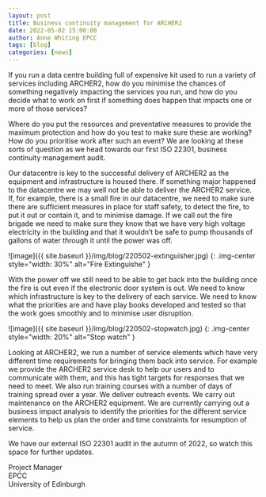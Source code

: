 ```yaml
---
layout: post
title: Business continuity management for ARCHER2
date: 2022-05-02 15:00:00
author: Anne Whiting EPCC
tags: [blog] 
categories: [news]
---
```




If you run a data centre building full of expensive kit used to run a variety of services including ARCHER2, how do you minimise the chances of something negatively impacting the services you run, and how do you decide what to work on first if something does happen that impacts one or more of those services? 

<!--more-->

Where do you put the resources and preventative measures to provide the maximum protection and how do you test to make sure these are working? How do you prioritise work after such an event?  We are looking at these sorts of question as we head towards our first ISO 22301, business continuity management audit.   

Our datacentre is key to the successful delivery of ARCHER2 as the equipment and infrastructure is housed there.  If something major happened to the datacentre we may well not be able to deliver the ARCHER2 service.   If, for example, there is a small fire in our datacentre, we need to make sure there are sufficient measures in place for staff safety, to detect the fire, to put it out or contain it, and to minimise damage.   If we call out the fire brigade we need to make sure they know that we have very high voltage electricity in the building and that it wouldn’t be safe to pump thousands of gallons of water through it until the power was off.  



![image]({{ site.baseurl }}/img/blog/220502-extinguisher.jpg)
{: .img-center style="width: 30%" 
alt="Fire Extinguishe" }

With the power off we still need to be able to get back into the building once the fire is out even if the electronic door system is out.  We need to know which infrastructure is key to the delivery of each service.  We need to know what the priorities are and have play books developed and tested so that the work goes smoothly and to minimise user disruption. 

 

![image]({{ site.baseurl }}/img/blog/220502-stopwatch.jpg)
{: .img-center style="width: 20%" 
alt="Stop watch" }

Looking at ARCHER2, we run a number of service elements which have very different time requirements for bringing them back into service.  For example we provide the ARCHER2 service desk to help our users and to communicate with them, and this has tight targets for responses that we need to meet.  We also run training courses with a number of days of training spread over a year.  We deliver outreach events.   We carry out maintenance on the ARCHER2 equipment.  We are currently carrying out a business impact analysis to identify the priorities for the different service elements to help us plan the order and time constraints for resumption of service.   

We have our external ISO 22301 audit in the autumn of 2022, so watch this space for further updates.

Project Manager<br>
EPCC<br>
University of Edinburgh





<!--

<img src="{{ site.baseurl }}/img/news/210127-IMG_0126.jpg" alt="ARCHER2" title="ARCHER2"/>

<img src="{{ site.baseurl }}/img/logos/euro-cc.jpg" alt="EuroCC" title="EuroCC" align="right" width="10%" />

<a href="https:www        ">
<img src="{{ site.baseurl }}/img/blog/211030-uk-stats-auth.jpg" alt="ARCHER2" title="ARCHER2" style="width: 30%"   /></a>



![image]({{ site.baseurl }}/img/blog/210412-systems-blog_pic2.jpg)
{: .img-center style="width: 60%" 
alt="ARCHER2" 
title="ARCHER2"}



<div>

<iframe title="Video"  width="1000" height="560" src="https://www.youtube.com/embed/UXHE7ljmhaQ" frameborder="0" allow="accelerometer; autoplay; encrypted-media; gyroscope; picture-in-picture" allowfullscreen></iframe>

</div>


-->